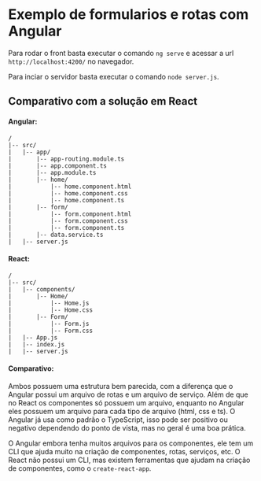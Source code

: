 # Exemplo de formularios e rotas com Angular

Para rodar o front basta executar o comando `ng serve` e acessar a url `http://localhost:4200/` no navegador.

Para inciar o servidor basta executar o comando `node server.js`.

## Comparativo com a solução em React

#### Angular:
```
/
|-- src/
|   |-- app/
|       |-- app-routing.module.ts
|       |-- app.component.ts
|       |-- app.module.ts
|       |-- home/
|           |-- home.component.html
|           |-- home.component.css
|           |-- home.component.ts
|       |-- form/
|           |-- form.component.html
|           |-- form.component.css
|           |-- form.component.ts
|       |-- data.service.ts
|   |-- server.js
```

#### React:
```
/
|-- src/
|   |-- components/
|       |-- Home/
|           |-- Home.js
|           |-- Home.css
|       |-- Form/
|           |-- Form.js
|           |-- Form.css
|   |-- App.js
|   |-- index.js
|   |-- server.js
```

#### Comparativo:

Ambos possuem uma estrutura bem parecida, com a diferença que o Angular possui um arquivo de rotas e um arquivo de serviço. Além de que no React os componentes só possuem um arquivo, enquanto no Angular eles possuem um arquivo para cada tipo de arquivo (html, css e ts). O Angular já usa como padrão o TypeScript, isso pode ser positivo ou negativo dependendo do ponto de vista, mas no geral é uma boa prática.

O Angular embora tenha muitos arquivos para os componentes, ele tem um CLI que ajuda muito na criação de componentes, rotas, serviços, etc. O React não possui um CLI, mas existem ferramentas que ajudam na criação de componentes, como o `create-react-app`.
